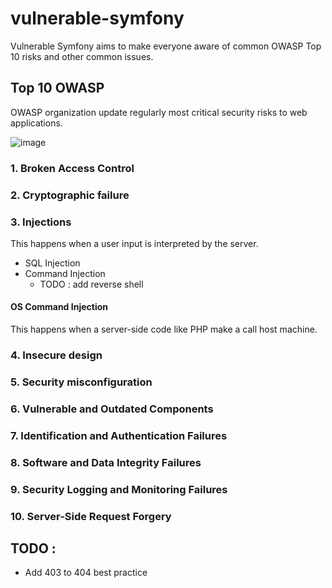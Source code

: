 # vulnerable-symfony

Vulnerable Symfony aims to make everyone aware of common OWASP Top 10 risks and other common issues.

## Top 10 OWASP

OWASP organization update regularly most critical security risks to web applications.

![image](https://user-images.githubusercontent.com/32579584/222953149-f45f4937-b01b-4902-be77-a13deb4c0380.png)

### 1. Broken Access Control

### 2. Cryptographic failure

### 3. Injections 

This happens when a user input is interpreted by the server.

- SQL Injection
- Command Injection
  - TODO : add reverse shell

#### OS Command Injection

This happens when a server-side code like PHP make a call host machine.

### 4. Insecure design

### 5. Security misconfiguration

### 6. Vulnerable and Outdated Components

### 7. Identification and Authentication Failures

### 8. Software and Data Integrity Failures 

### 9. Security Logging and Monitoring Failures

### 10. Server-Side Request Forgery

## TODO :

- Add 403 to 404 best practice
